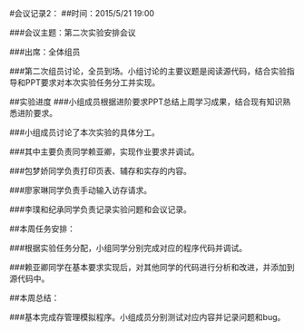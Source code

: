 #会议记录2：
##时间：2015/5/21 19:00

###会议主题：第二次实验安排会议

###出席：全体组员

###第二次组员讨论，全员到场。小组讨论的主要议题是阅读源代码，结合实验指导和PPT要求对本次实验任务分工并实现。

##实验进度
###小组成员根据进阶要求PPT总结上周学习成果，结合现有知识熟悉进阶要求。

###小组成员讨论了本次实验的具体分工。

###其中主要负责同学赖亚卿，实现作业要求并调试。

###包梦娇同学负责打印页表、辅存和实存的内容。

###廖家琳同学负责手动输入访存请求。

###李璞和纪承同学负责记录实验问题和会议记录。

##本周任务安排：

###根据实验任务分配，小组同学分别完成对应的程序代码并调试。

###赖亚卿同学在基本要求实现后，对其他同学的代码进行分析和改进，并添加到源代码中。

##本周总结：

###基本完成存管理模拟程序。小组成员分别测试对应内容并记录问题和bug。
